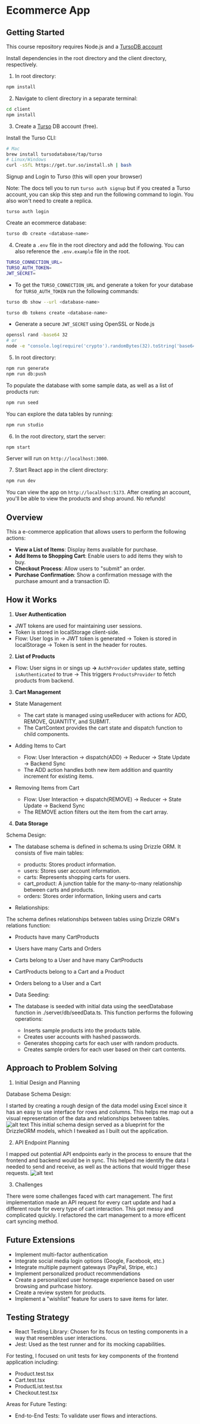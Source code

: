# Ecommerce App

## Getting Started

This course repository requires Node.js and a [TursoDB account](https://turso.tech/)

Install dependencies in the root directory and the client directory, respectively. 

1. In root directory:
```bash
npm install
```
2. Navigate to client directory in a separate terminal:
```bash
cd client
npm install
```
3. Create a [Turso](https://turso.tech/) DB account (free).

Install the Turso CLI:
```bash
# Mac
brew install tursodatabase/tap/turso
# Linux/Windows
curl -sSfL https://get.tur.so/install.sh | bash
```
Signup and Login to Turso (this will open your browser)

Note: The docs tell you to run `turso auth signup` but if you created a Turso account, you can skip this step and run the following command to login. You also won't need to create a replica. 
```
turso auth login
```
Create an ecommerce database:
```bash
turso db create <database-name>
```
4. Create a `.env` file in the root directory and add the following. You can also reference the `.env.example` file in the root. 
```bash
TURSO_CONNECTION_URL=
TURSO_AUTH_TOKEN=
JWT_SECRET=
```
- To get the `TURSO_CONNECTION_URL` and generate a token for your database for `TURSO_AUTH_TOKEN` run the following commands:
```bash
turso db show --url <database-name>
```
```bash
turso db tokens create <database-name>
```
- Generate a secure `JWT_SECRET` using OpenSSL or Node.js
```bash
openssl rand -base64 32
# or
node -e "console.log(require('crypto').randomBytes(32).toString('base64'));"
```
5. In root directory:
```bash
npm run generate
npm run db:push
```
To populate the database with some sample data, as well as a list of products run:
```bash
npm run seed
```
You can explore the data tables by running:
```bash
npm run studio
```



6. In the root directory, start the server:
```bash
npm start
```
Server will run on `http://localhost:3000`.

7. Start React app in the client directory:
```bash
npm run dev
```
You can view the app on `http://localhost:5173`. After creating an account, you'll be able to view the products and shop around. No refunds!


## Overview
This a e-commerce application that allows users to perform the following actions:
- **View a List of Items**: Display items available for purchase.
- **Add Items to Shopping Cart**: Enable users to add items they wish to buy.
- **Checkout Process**: Allow users to "submit" an order.
- **Purchase Confirmation**: Show a confirmation message with the purchase amount and a transaction ID.

## How it Works
1. **User Authentication**
- JWT tokens are used for maintaining user sessions.
- Token is stored in localStorage client-side.
- Flow: User logs in -> JWT token is generated -> Token is stored in localStorage -> Token is sent in the header for routes.

2. **List of Products**
- Flow: User signs in or sings up **->** `AuthProvider` updates state, setting `isAuthenticated` to true -> This triggers `ProductsProvider` to fetch products from backend. 

3. **Cart Management**
- State Management
  - The cart state is managed using useReducer with actions for ADD, REMOVE, QUANTITY, and SUBMIT.
  - The CartContext provides the cart state and dispatch function to child components.

- Adding Items to Cart
  - Flow: User Interaction → dispatch(ADD) → Reducer → State Update → Backend Sync
  - The ADD action handles both new item addition and quantity increment for existing items.

- Removing Items from Cart
  - Flow: User Interaction → dispatch(REMOVE) → Reducer → State Update → Backend Sync
  - The REMOVE action filters out the item from the cart array.

4. **Data Storage**

Schema Design:

- The database schema is defined in schema.ts using Drizzle ORM. It consists of five main tables:
  - products: Stores product information.
  - users: Stores user account information.
  - carts: Represents shopping carts for users.
  - cart_product: A junction table for the many-to-many relationship between carts and products.
  - orders: Stores order information, linking users and carts

- Relationships:

The schema defines relationships between tables using Drizzle ORM's relations function:
  - Products have many CartProducts
  - Users have many Carts and Orders
  - Carts belong to a User and have many CartProducts
  - CartProducts belong to a Cart and a Product
  - Orders belong to a User and a Cart

- Data Seeding:
- The database is seeded with initial data using the seedDatabase function in ./server/db/seedData.ts. This function performs the following operations:

  - Inserts sample products into the products table.
  - Creates user accounts with hashed passwords.
  - Generates shopping carts for each user with random products.
  - Creates sample orders for each user based on their cart contents.


## Approach to Problem Solving

1. Initial Design and Planning

Database Schema Design:

I started by creating a rough design of the data model using Excel since it has an easy to use interface for rows and columns. This helps me map out a visual representation of the data and relationships between tables.
![alt text](./server/assets/data-model-design.png)
This initial schema design served as a blueprint for the DrizzleORM models, which I tweaked as I built out the application.

2. API Endpoint Planning

I mapped out potential API endpoints early in the process to ensure that the frontend and backend would be in sync. This helped me identify the data I needed to send and receive, as well as the actions that would trigger these requests.
![alt text](./server/assets/endpoint-design.png)

3. Challenges

There were some challenges faced with  cart management. The first implementation made an API request for every cart update and had a different route for every type of cart interaction. This got messy and complicated quickly. I refactored the cart management to a more efficent cart syncing method.

## Future Extensions
- Implement multi-factor authentication
- Integrate social media login options (Google, Facebook, etc.)
- Integrate multiple payment gateways (PayPal, Stripe, etc.)
- Implement personalized product recommendations
- Create a personalized user homepage experience based on user browsing and purhcase history.
- Create a review system for products.
- Implement a "wishlist" feature for users to save items for later.

## Testing Strategy
- React Testing Library: Chosen for its focus on testing components in a way that resembles user interactions.
- Jest: Used as the test runner and for its mocking capabilities.

For testing, I focused on unit tests for key components of the frontend application including:
- Product.test.tsx
- Cart.test.tsx
- ProductList.test.tsx
- Checkout.test.tsx

Areas for Future Testing:
- End-to-End Tests: To validate user flows and interactions.


